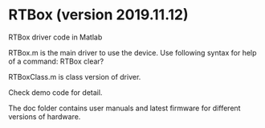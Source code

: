 # RTBox (version 2019.11.12)
RTBox driver code in Matlab

RTBox.m is the main driver to use the device. Use following syntax for help of a command:
RTBox clear?

RTBoxClass.m is class version of driver.

Check demo code for detail.

The doc folder contains user manuals and latest firmware for different versions of hardware.
